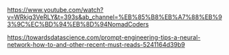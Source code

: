 https://www.youtube.com/watch?v=WRkig3VeRLY&t=393s&ab_channel=%EB%85%B8%EB%A7%88%EB%93%9C%EC%BD%94%EB%8D%94NomadCoders

https://towardsdatascience.com/prompt-engineering-tips-a-neural-network-how-to-and-other-recent-must-reads-5241164d39b9

